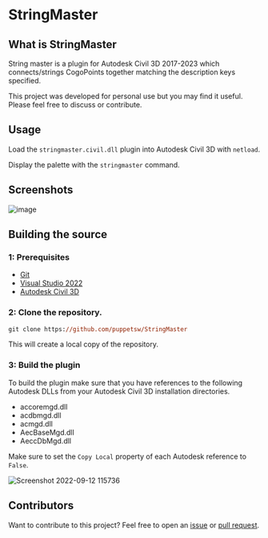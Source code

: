 # StringMaster

## What is StringMaster

String master is a plugin for Autodesk Civil 3D 2017-2023 which connects/strings CogoPoints together matching the description keys specified.

This project was developed for personal use but you may find it useful. Please feel free to discuss or contribute.

## Usage

Load the `stringmaster.civil.dll` plugin into Autodesk Civil 3D with `netload`. 

Display the palette with the `stringmaster` command.

## Screenshots

![image](https://github.com/puppetsw/StringMaster/assets/79826944/aa1b0a7a-946e-417a-9ef2-3af5096d7628)


## Building the source

### 1: Prerequisites

- [Git](https://git-scm.com)
- [Visual Studio 2022](https://visualstudio.microsoft.com/vs/)
- [Autodesk Civil 3D](https://www.autodesk.com.au/products/civil-3d/)

### 2: Clone the repository.

```ps
git clone https://github.com/puppetsw/StringMaster
```

This will create a local copy of the repository.

### 3: Build the plugin

To build the plugin make sure that you have references to the following Autodesk DLLs from your Autodesk Civil 3D installation directories. 

- accoremgd.dll
- acdbmgd.dll
- acmgd.dll
- AecBaseMgd.dll
- AeccDbMgd.dll

Make sure to set the `Copy Local` property of each Autodesk reference to `False`.

![Screenshot 2022-09-12 115736](https://user-images.githubusercontent.com/79826944/189563239-1f5d09a9-46d4-4deb-95d2-96b2b2cd4e42.png)

## Contributors

Want to contribute to this project? Feel free to open an [issue](https://github.com/puppetsw/StringMaster/issues) or [pull request](https://github.com/puppetsw/StringMaster/pulls).
